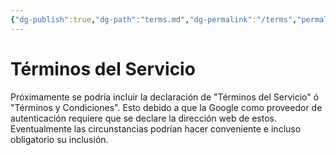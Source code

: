 ```yaml
---
{"dg-publish":true,"dg-path":"terms.md","dg-permalink":"/terms","permalink":"/terms/","title":"Términos del Servicio","hide":true,"tags":["www"],"noteIcon":"1","created":"2024-03-29T12:07:08.481-06:00","updated":"2024-04-07T17:21:38.884-06:00"}
---
```


# Términos del Servicio
Próximamente se podría incluir la declaración de "Términos del Servicio" ó "Términos y Condiciones". Esto debido a que la Google como proveedor de autenticación requiere que se declare la dirección web de estos. Eventualmente las circunstancias podrían hacer conveniente e incluso obligatorio su inclusión.
